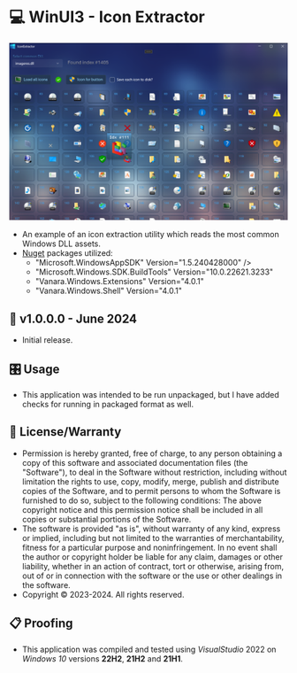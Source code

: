 # 💻 WinUI3 - Icon Extractor

![Example Picture](./ScreenShot1.png)

* An example of an icon extraction utility which reads the most common Windows DLL assets.
* [Nuget](https://learn.microsoft.com/en-us/nuget/what-is-nuget) packages utilized:
	- "Microsoft.WindowsAppSDK" Version="1.5.240428000" />
	- "Microsoft.Windows.SDK.BuildTools" Version="10.0.22621.3233"
	- "Vanara.Windows.Extensions" Version="4.0.1"
	- "Vanara.Windows.Shell" Version="4.0.1"

 ## 📝 v1.0.0.0 - June 2024
* Initial release.

## 🎛️ Usage
* This application was intended to be run unpackaged, but I have added checks for running in packaged format as well.

## 🧾 License/Warranty
* Permission is hereby granted, free of charge, to any person obtaining a copy of this software and associated documentation files (the "Software"), to deal in the Software without restriction, including without limitation the rights to use, copy, modify, merge, publish and distribute copies of the Software, and to permit persons to whom the Software is furnished to do so, subject to the following conditions: The above copyright notice and this permission notice shall be included in all copies or substantial portions of the Software.
* The software is provided "as is", without warranty of any kind, express or implied, including but not limited to the warranties of merchantability, fitness for a particular purpose and noninfringement. In no event shall the author or copyright holder be liable for any claim, damages or other liability, whether in an action of contract, tort or otherwise, arising from, out of or in connection with the software or the use or other dealings in the software.
* Copyright © 2023-2024. All rights reserved.

## 📋 Proofing
* This application was compiled and tested using *VisualStudio* 2022 on *Windows 10* versions **22H2**, **21H2** and **21H1**.

